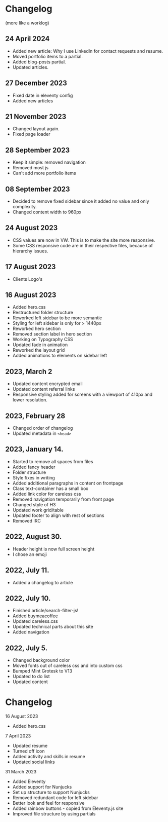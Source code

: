 # Changelog
(more like a worklog)

## 24 April 2024
- Added new article: Why I use LinkedIn for contact requests and resume.
- Moved portfolio items to a partial.
- Added blog-posts partial.
- Updated articles.

## 27 December 2023
- Fixed date in eleventy config
- Added new articles

## 21 November 2023
- Changed layout again.
- Fixed page loader

## 28 September 2023
- Keep it simple: removed navigation
- Removed most js
- Can't add more portfolio items

## 08 September 2023
- Decided to remove fixed sidebar since it added no value and only complexity.
- Changed content width to 960px

## 24 August 2023
- CSS values are now in VW. This is to make the site more responsive.
- Some CSS responsive code are in their respective files, because of hierarchy issues.

## 17 August 2023
- Clients Logo's

## 16 August 2023
- Added hero.css
- Restructured folder structure
- Reworked left sidebar to be more semantic
- Styling for left sidebar is only for > 1440px
- Reworked hero section
- Removed section label in hero section
- Working on Typography CSS
- Updated fade in animation
- Reworked the layout grid
- Added animations to elements on sidebar left

## 2023, March 2
- Updated content encrypted email
- Updated content referral links
- Responsive styling added for screens with a viewport of 410px and lower resolution.

## 2023, February 28
- Changed order of changelog
- Updated metadata in `<head>`

## 2023, January 14.
- Started to remove all spaces from files
- Added fancy header
- Folder structure
- Style fixes in writing
- Added additional paragraphs in content on frontpage
- Class text-container has a small box
- Added link color for careless css
- Removed navigation temporarily from front page
- Changed style of H3
- Updated work grid/table
- Updated footer to align with rest of sections
- Removed IRC

## 2022, August 30.
- Header height is now full screen height
- I chose an emoji

## 2022, July 11.
- Added a changelog to article

## 2022, July 10.
- Finished article/search-filter-js!
- Added buymeacoffee
- Updated careless.css
- Updated technical parts about this site
- Added navigation

## 2022, July 5.
- Changed background color
- Moved fonts out of careless css and into custom css
- Bumped Mint Grotesk to V13
- Updated to do list
- Updated content
# Changelog
16 August 2023
- Added hero.css

7 April 2023
- Updated resume
- Turned off icon
- Added activity and skills in resume
- Updated social links

31 March 2023
- Added Eleventy
- Added support for Nunjucks
- Set up structure to support Nunjucks
- Removed redundant code for left sidebar
- Better look and feel for responsive
- Added rainbow buttons - copied from Eleventy.js site
- Improved file structure by using partials